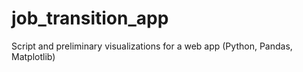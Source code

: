 # job_transition_app
Script and preliminary visualizations for a web app (Python, Pandas, Matplotlib)
